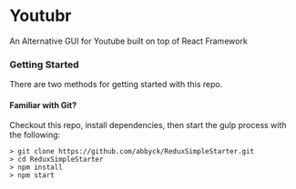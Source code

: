 # Youtubr

An Alternative GUI for Youtube built on top of React Framework

### Getting Started

There are two methods for getting started with this repo.

#### Familiar with Git?
Checkout this repo, install dependencies, then start the gulp process with the following:

```
> git clone https://github.com/abbyck/ReduxSimpleStarter.git
> cd ReduxSimpleStarter
> npm install
> npm start
```
